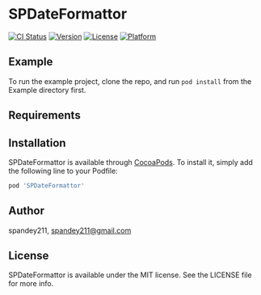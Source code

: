 # SPDateFormattor

[![CI Status](https://img.shields.io/travis/spandey211/SPDateFormattor.svg?style=flat)](https://travis-ci.org/spandey211/SPDateFormattor)
[![Version](https://img.shields.io/cocoapods/v/SPDateFormattor.svg?style=flat)](https://cocoapods.org/pods/SPDateFormattor)
[![License](https://img.shields.io/cocoapods/l/SPDateFormattor.svg?style=flat)](https://cocoapods.org/pods/SPDateFormattor)
[![Platform](https://img.shields.io/cocoapods/p/SPDateFormattor.svg?style=flat)](https://cocoapods.org/pods/SPDateFormattor)

## Example

To run the example project, clone the repo, and run `pod install` from the Example directory first.

## Requirements

## Installation

SPDateFormattor is available through [CocoaPods](https://cocoapods.org). To install
it, simply add the following line to your Podfile:

```ruby
pod 'SPDateFormattor'
```

## Author

spandey211, spandey211@gmail.com

## License

SPDateFormattor is available under the MIT license. See the LICENSE file for more info.
